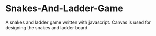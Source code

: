 # Snakes-And-Ladder-Game

A snakes and ladder game written with javascript.
Canvas is used for designing the snakes and ladder board.
